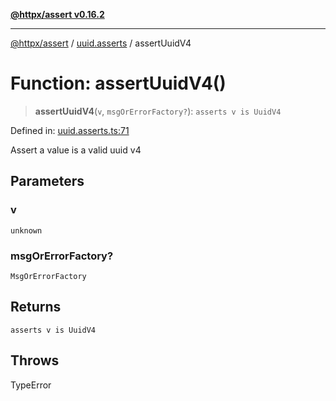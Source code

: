 [**@httpx/assert v0.16.2**](../../README.md)

***

[@httpx/assert](../../README.md) / [uuid.asserts](../README.md) / assertUuidV4

# Function: assertUuidV4()

> **assertUuidV4**(`v`, `msgOrErrorFactory?`): `asserts v is UuidV4`

Defined in: [uuid.asserts.ts:71](https://github.com/belgattitude/httpx/blob/4dae8c09c15139f4a822e2110336093570f143a3/packages/assert/src/uuid.asserts.ts#L71)

Assert a value is a valid uuid v4

## Parameters

### v

`unknown`

### msgOrErrorFactory?

`MsgOrErrorFactory`

## Returns

`asserts v is UuidV4`

## Throws

TypeError
